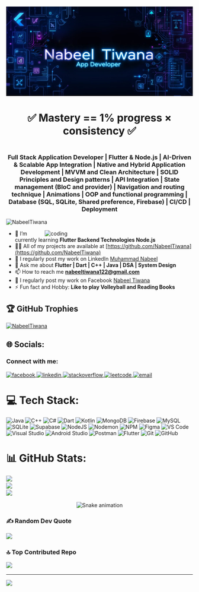 ![logo](https://github.com/test91230/test91230/blob/main/nabeel%20tiwana.jpg)

<h1 align="center">✅ Mastery == 1% progress × consistency ✅<br> </h1>
<h3 align="center"><br>Full Stack Application Developer | Flutter & Node.js | AI-Driven & Scalable App Integration | Native and Hybrid Application Development | MVVM and Clean Architecture | SOLID Principles and Design patterns | API Integration | State management (BloC and provider) | Navigation and routing technique | Animations | OOP and functional programming | Database (SQL, SQLite, Shared preference, Firebase) | CI/CD | Deployment </h3>


<p align="left"> <img src="https://komarev.com/ghpvc/?username=NabeelTiwana&label=Profile%20views&color=0e75b6&style=flat" alt="NabeelTiwana" /> </p>

<img align="right" alt="coding" width="400px" src="https://camo.githubusercontent.com/4d9f5ecceb711eec6e2018f38a5677dc657c9738d4a65ba3b928c41c0a45b439/68747470733a2f2f6d69726f2e6d656469756d2e636f6d2f6d61782f313336302f302a37513379765349765f7430696f4a2d5a2e676966">


- 🌱 I’m currently learning **Flutter Backend Technologies Node.js**
- 👨‍💻 All of my projects are available at [https://github.com/NabeelTiwana](https://github.com/NabeelTiwana)
- 📝 I regularly post my work on LinkedIn [Muhammad Nabeel ](https://www.linkedin.com/in/muhammad-nabeel-javed-353465242/)
- 💬 Ask me about **Flutter | Dart | C++ | Java | DSA | System Design**
- 📫 How to reach me **nabeeltiwana122@gmail.com**
- 📄 I regularly post my work on Facebook [Nabeel Tiwana](https://www.facebook.com/share/19eUR82tA4/)
- ⚡ Fun fact and Hobby: **Like to play Volleyball and Reading Books**

## 🏆 GitHub Trophies
<p align="left"> 
    <a href="https://github.com/ryo-ma/github-profile-trophy">
        <img src="https://github-profile-trophy.vercel.app/?username=NabeelTiwana&margin-w=15&theme=radical" alt="NabeelTiwana" />
    </a>
</p>



## 🌐 Socials:
<h3 align="left">Connect with me:</h3>
<p align="left">
  <a href="https://www.facebook.com/share/19eUR82tA4/" target="blank">
    <img align="center" src="https://raw.githubusercontent.com/rahuldkjain/github-profile-readme-generator/master/src/images/icons/Social/facebook.svg" alt="facebook" height="30" width="40" />
  </a>
  <a href="https://linkedin.com/in/muhammad-nabeel-javed-353465242" target="blank">
    <img align="center" src="https://raw.githubusercontent.com/rahuldkjain/github-profile-readme-generator/master/src/images/icons/Social/linked-in-alt.svg" alt="linkedin" height="30" width="40" />
  </a>
  <a href="https://stackoverflow.com/users/30998715/muhammad-nabeel-javed?tab=profile" target="blank">
    <img align="center" src="https://raw.githubusercontent.com/rahuldkjain/github-profile-readme-generator/master/src/images/icons/Social/stack-overflow.svg" alt="stackoverflow" height="30" width="40" />
  </a>
  <a href="https://leetcode.com/Muhammad_Nabeel_Javed" target="blank">
    <img align="center" src="https://upload.wikimedia.org/wikipedia/commons/1/19/LeetCode_logo_black.png" alt="leetcode" height="30" width="40" />
  </a>
  <a href="mailto:nabeeltiwana122@gmail.com" target="blank">
    <img align="center" src="https://upload.wikimedia.org/wikipedia/commons/4/4e/Gmail_Icon.png" alt="email" height="30" width="40" />
  </a>
</p>




# 💻 Tech Stack:
![Java](https://img.shields.io/badge/java-%23ED8B00.svg?style=flat&logo=openjdk&logoColor=white) ![C++](https://img.shields.io/badge/c++-%2300599C.svg?style=flat&logo=c%2B%2B&logoColor=white)   ![C#](https://img.shields.io/badge/c%23-%23239120.svg?style=flat&logo=csharp&logoColor=white) ![Dart](https://img.shields.io/badge/dart-%230175C2.svg?style=flat&logo=dart&logoColor=white) ![Kotlin](https://img.shields.io/badge/kotlin-%237F52FF.svg?style=flat&logo=kotlin&logoColor=white) ![MongoDB](https://img.shields.io/badge/MongoDB-%234ea94b.svg?style=flat&logo=mongodb&logoColor=white) ![Firebase](https://img.shields.io/badge/firebase-a08021?style=flat&logo=firebase&logoColor=ffcd34) ![MySQL](https://img.shields.io/badge/mysql-4479A1.svg?style=flat&logo=mysql&logoColor=white) ![SQLite](https://img.shields.io/badge/sqlite-%2307405e.svg?style=flat&logo=sqlite&logoColor=white) ![Supabase](https://img.shields.io/badge/Supabase-3ECF8E?style=flat&logo=supabase&logoColor=white)  ![NodeJS](https://img.shields.io/badge/node.js-6DA55F?style=flat&logo=node.js&logoColor=white) ![Nodemon](https://img.shields.io/badge/NODEMON-%23323330.svg?style=flat&logo=nodemon&logoColor=%BBDEAD) ![NPM](https://img.shields.io/badge/NPM-%23CB3837.svg?style=flat&logo=npm&logoColor=white)  ![Figma](https://img.shields.io/badge/figma-%23F24E1E.svg?style=flat&logo=figma&logoColor=white) ![VS Code](https://img.shields.io/badge/VS_Code-007ACC.svg?style=flat&logo=visual-studio-code&logoColor=white) ![Visual Studio](https://img.shields.io/badge/Visual_Studio-5C2D91.svg?style=flat&logo=visual-studio&logoColor=white) ![Android Studio](https://img.shields.io/badge/Android_Studio-3DDC84.svg?style=flat&logo=android-studio&logoColor=white) ![Postman](https://img.shields.io/badge/Postman-FF6C37?style=flat&logo=postman&logoColor=white) ![Flutter](https://img.shields.io/badge/Flutter-%2302569B.svg?style=flat&logo=Flutter&logoColor=white)  ![Git](https://img.shields.io/badge/git-%23F05033.svg?style=flat&logo=git&logoColor=white) ![GitHub](https://img.shields.io/badge/github-%23121011.svg?style=flat&logo=github&logoColor=white) 
# 📊 GitHub Stats:
![](https://github-readme-stats.vercel.app/api?username=NabeelTiwana&theme=radical&hide_border=false&include_all_commits=false&count_private=false)<br/>
![](https://nirzak-streak-stats.vercel.app/?user=NabeelTiwana&theme=radical&hide_border=false)<br/>
![](https://github-readme-stats.vercel.app/api/top-langs/?username=NabeelTiwana&theme=radical&hide_border=false&include_all_commits=false&count_private=false&layout=compact)
<div align="center">
  <img src="https://profile-readme-generator.com/assets/snake.svg" alt="Snake animation" />
</div>




### ✍️ Random Dev Quote
![](https://quotes-github-readme.vercel.app/api?type=horizontal&theme=radical)

### 🔝 Top Contributed Repo
![](https://github-contributor-stats.vercel.app/api?username=NabeelTiwana&limit=5&theme=radical&combine_all_yearly_contributions=true)

---
[![](https://visitcount.itsvg.in/api?id=NabeelTiwana&icon=0&color=black)](https://visitcount.itsvg.in)

<!-- Proudly created with GPRM ( https://gprm.itsvg.in ) -->
